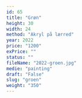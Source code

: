```yaml
---
id: 65
title: "Grøn"
height: 30
width: 24
method: "Akryl på lærred"
year: 2022
price: "1200"
exPrice: ""
status: ""
fileName: "2022-groen.jpg"
medie: "painting"
draft: "False"
slug: "groen"
weight: "350"
---
```

